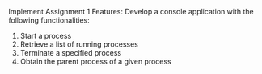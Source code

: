 Implement Assignment 1 Features:
Develop a console application with the following functionalities:

1. Start a process
2. Retrieve a list of running processes
3. Terminate a specified process
4. Obtain the parent process of a given process
